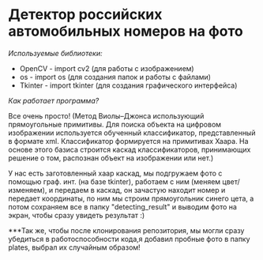 # Детектор российских автомобильных номеров на фото
_Используемые библиотеки:_
* OpenCV - import cv2 (для работы с изображением)
* os - import os (для создания папок и работы с файлами)
* Tkinter - import tkinter (для создания графического интерфейса)

_Как работает программа?_

Все очень просто! (Метод Виолы–Джонса использующий прямоугольные примитивы. Для поиска объекта на цифровом изображении используется обученный классификатор, представленный в формате xml. Классификатор формируется на примитивах Хаара. На основе этого базиса строится каскад классификаторов, принимающих решение о том, распознан объект на изображении или нет.)  

У нас есть заготовленный хаар каскад, мы подгружаем фото с помощью граф. инт. (на базе tkinter), работаем с ним (меняем цвет/изменяем), и передаем в каскад, он зачастую находит номер и передает координаты, по ним мы строим прямоугольник синего цета, а потом сохраняем все в папку "detecting_result" и выводим фото на экран, чтобы сразу увидеть результат :)



***Так же, чтобы после клонирования репозитория, мы могли сразу убедиться в работоспособности кода,я добавил пробные фото в папку plates, выбрал их случайным образом!
